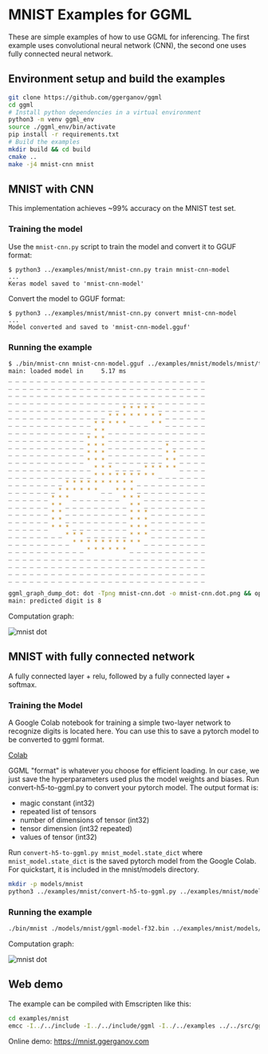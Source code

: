 # MNIST Examples for GGML

These are simple examples of how to use GGML for inferencing.
The first example uses convolutional neural network (CNN), the second one uses fully connected neural network.

## Environment setup and build the examples

```bash
git clone https://github.com/ggerganov/ggml
cd ggml
# Install python dependencies in a virtual environment
python3 -m venv ggml_env
source ./ggml_env/bin/activate
pip install -r requirements.txt
# Build the examples
mkdir build && cd build
cmake ..
make -j4 mnist-cnn mnist
```

## MNIST with CNN

This implementation achieves ~99% accuracy on the MNIST test set.

### Training the model

Use the `mnist-cnn.py` script to train the model and convert it to GGUF format:

```
$ python3 ../examples/mnist/mnist-cnn.py train mnist-cnn-model
...
Keras model saved to 'mnist-cnn-model'
```

Convert the model to GGUF format:

```
$ python3 ../examples/mnist/mnist-cnn.py convert mnist-cnn-model
...
Model converted and saved to 'mnist-cnn-model.gguf'
```

### Running the example

```bash
$ ./bin/mnist-cnn mnist-cnn-model.gguf ../examples/mnist/models/mnist/t10k-images.idx3-ubyte
main: loaded model in     5.17 ms
_ _ _ _ _ _ _ _ _ _ _ _ _ _ _ _ _ _ _ _ _ _ _ _ _ _ _ _ 
_ _ _ _ _ _ _ _ _ _ _ _ _ _ _ _ _ _ _ _ _ _ _ _ _ _ _ _ 
_ _ _ _ _ _ _ _ _ _ _ _ _ _ _ _ _ _ _ _ _ _ _ _ _ _ _ _ 
_ _ _ _ _ _ _ _ _ _ _ _ _ _ _ _ _ _ _ _ _ _ _ _ _ _ _ _ 
_ _ _ _ _ _ _ _ _ _ _ _ _ _ _ _ * * * * * _ _ _ _ _ _ _ 
_ _ _ _ _ _ _ _ _ _ _ _ _ _ * * * * * * * * _ _ _ _ _ _ 
_ _ _ _ _ _ _ _ _ _ _ _ * * * * * _ _ _ * * _ _ _ _ _ _ 
_ _ _ _ _ _ _ _ _ _ _ _ * * _ _ _ _ _ _ _ _ _ _ _ _ _ _ 
_ _ _ _ _ _ _ _ _ _ _ * * * _ _ _ _ _ _ _ _ _ _ _ _ _ _ 
_ _ _ _ _ _ _ _ _ _ _ * * * _ _ _ _ _ _ _ _ * _ _ _ _ _ 
_ _ _ _ _ _ _ _ _ _ _ * * * _ _ _ _ _ _ _ _ * * _ _ _ _ 
_ _ _ _ _ _ _ _ _ _ _ * * * _ _ _ _ _ _ _ _ * * _ _ _ _ 
_ _ _ _ _ _ _ _ _ _ _ _ * * * _ _ _ _ * * * * * _ _ _ _ 
_ _ _ _ _ _ _ _ _ _ _ _ * * * * * * * * * _ _ _ _ _ _ _ 
_ _ _ _ _ _ _ _ * * * * * * * * * * _ _ _ _ _ _ _ _ _ _ 
_ _ _ _ _ _ _ * * * * * * _ _ * * * _ _ _ _ _ _ _ _ _ _ 
_ _ _ _ _ _ * * * _ _ _ _ _ _ _ * * * _ _ _ _ _ _ _ _ _ 
_ _ _ _ _ _ * * _ _ _ _ _ _ _ _ _ * * _ _ _ _ _ _ _ _ _ 
_ _ _ _ _ _ * * _ _ _ _ _ _ _ _ _ * * * _ _ _ _ _ _ _ _ 
_ _ _ _ _ _ * * _ _ _ _ _ _ _ _ _ * * * _ _ _ _ _ _ _ _ 
_ _ _ _ _ _ * * * _ _ _ _ _ _ _ _ * * * _ _ _ _ _ _ _ _ 
_ _ _ _ _ _ _ _ * * * _ _ _ _ _ _ * * * _ _ _ _ _ _ _ _ 
_ _ _ _ _ _ _ _ _ * * * * * * * * * * _ _ _ _ _ _ _ _ _ 
_ _ _ _ _ _ _ _ _ _ _ * * * * * * _ _ _ _ _ _ _ _ _ _ _ 
_ _ _ _ _ _ _ _ _ _ _ _ _ _ _ _ _ _ _ _ _ _ _ _ _ _ _ _ 
_ _ _ _ _ _ _ _ _ _ _ _ _ _ _ _ _ _ _ _ _ _ _ _ _ _ _ _ 
_ _ _ _ _ _ _ _ _ _ _ _ _ _ _ _ _ _ _ _ _ _ _ _ _ _ _ _ 
_ _ _ _ _ _ _ _ _ _ _ _ _ _ _ _ _ _ _ _ _ _ _ _ _ _ _ _ 

ggml_graph_dump_dot: dot -Tpng mnist-cnn.dot -o mnist-cnn.dot.png && open mnist-cnn.dot.png
main: predicted digit is 8
```

Computation graph:

![mnist dot](https://user-images.githubusercontent.com/1991296/263763842-3b679b45-7ca1-4ee9-b19a-82e34396624f.png)

## MNIST with fully connected network

A fully connected layer + relu, followed by a fully connected layer + softmax.

### Training the Model

A Google Colab notebook for training a simple two-layer network to recognize digits is located here. You can
use this to save a pytorch model to be converted to ggml format.

[Colab](https://colab.research.google.com/drive/12n_8VNJnolBnX5dVS0HNWubnOjyEaFSb?usp=sharing)

GGML "format" is whatever you choose for efficient loading. In our case, we just save the hyperparameters used
plus the model weights and biases. Run convert-h5-to-ggml.py to convert your pytorch model. The output format is:

- magic constant (int32)
- repeated list of tensors
- number of dimensions of tensor (int32)
- tensor dimension (int32 repeated)
- values of tensor (int32)

Run ```convert-h5-to-ggml.py mnist_model.state_dict``` where `mnist_model.state_dict` is the saved pytorch model from the Google Colab. For
quickstart, it is included in the mnist/models directory.

```bash
mkdir -p models/mnist
python3 ../examples/mnist/convert-h5-to-ggml.py ../examples/mnist/models/mnist/mnist_model.state_dict
```

### Running the example

```bash
./bin/mnist ./models/mnist/ggml-model-f32.bin ../examples/mnist/models/mnist/t10k-images.idx3-ubyte
```

Computation graph:

![mnist dot](https://user-images.githubusercontent.com/1991296/231882071-84e29d53-b226-4d73-bdc2-5bd6dcb7efd1.png)


## Web demo

The example can be compiled with Emscripten like this:

```bash
cd examples/mnist
emcc -I../../include -I../../include/ggml -I../../examples ../../src/ggml.c main.cpp -o web/mnist.js -s EXPORTED_FUNCTIONS='["_wasm_eval","_wasm_random_digit","_malloc","_free"]' -s EXPORTED_RUNTIME_METHODS='["ccall"]' -s ALLOW_MEMORY_GROWTH=1 --preload-file models/mnist
```

Online demo: https://mnist.ggerganov.com
